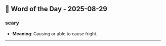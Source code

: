 ## 📅 Word of the Day - 2025-08-29

### **scary**
- **Meaning**: Causing or able to cause fright.

---
